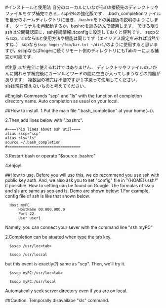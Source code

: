#インストールと使用法
自分のローカルにいながらssh接続先のディレクトリやファイルをタブ補完できる，scpやlsの強化版です．
.bash\_completionファイルを自分のホームディレクトリに置き，.bashrcを下の英語版の説明のようにします．
ターミナルを再起動するか，bashrcを読み込んで使用します．
できる限りsshは公開鍵認証に，ssh接続情報はconfigに設定しておくと便利です．
sscpならscp，slsならlsと使用方法や機能は同じです（エイリアス設定をみれば当然ですね．）
scpなら`$scp hoge:~/foo/bar.txt ~/dir1/`のように使用すると思いますが，sscpならばhoge:に続くリモート側のディレクトリにもTabキーによる補完が可能です．

#注意
まだ完全に使えるわけではありません．
ディレクトリやファイルのいかんに関わらず補完後にカーソルとワードの間に空白が入ってしまうなどの問題があります．
複数回の補完は不便ですが１字戻って使用してください．  
slsは現在使えないものと考えてください．

#English
Commands "scp" and "ls" with the function of completion directory name.
Auto completion as usual on your local.

##How to install.
1.Put the main file ".bash\_completion" at your home(~/).

2.Then,add lines below with ".bashrc".
  ``` 
  #====This lines about ssh util====
  alias sscp="scp"
  alias sls="ls"
  source ~/.bash_completion
  #=================================
  ```

3.Restart bash or operate "$source .bashrc"

4.enjoy!

##How to use.
Before you will use this, we do recommend you use ssh with public key auth.
And, we also ask you to set "config" file in "{HOME}/.ssh/" if possible. 
How to setting can be found on Google.
The formulas of sscp and sls are same as scp and ls.
Demo are shown below:
1.For example, config file of ssh is like that shown below.
  ```
    Host myPC
        HostName 00.000.000.0
        Port 22
        User user1
  ```
  Namely, you can connect your sever with the command line "ssh myPC"

2.Completion can be atuated when type the tab key.
  ```  
    $sscp /usr/loc<tab>
  ```
  ```
    $sscp /usr/loccal
  ```
  but this event is exactly(?) same as "scp".
  Then, we'll try it.
  ```
    $sscp myPC:/usr/loc<tab>
  ```
  ```
    $sscp myPC:/usr/local
  ```
  Automatically seek server directory even if you are on local.

##Caution.
Temporally disavailabe "sls" command.

